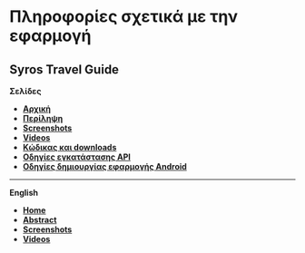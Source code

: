 # Πληροφορίες σχετικά με την εφαρμογή

## Syros Travel Guide

**Σελίδες**

* [**Αρχική**](https://github.com/std130962/travel-guide-info/wiki)
* [**Περίληψη**](https://github.com/std130962/travel-guide-info/wiki/%CE%A0%CE%B5%CF%81%CE%AF%CE%BB%CE%B7%CF%88%CE%B7)
* [**Screenshots**](https://github.com/std130962/travel-guide-info/wiki/Screeshots)
* [**Videos**](https://github.com/std130962/travel-guide-info/wiki/Demos-videos)
* [**Κώδικας και downloads**](https://github.com/std130962/travel-guide-info/wiki/%CE%9A%CF%8E%CE%B4%CE%B9%CE%BA%CE%B1%CF%82-%CE%BA%CE%B1%CE%B9-downloads)
* [**Οδηγίες εγκατάστασης API**](https://github.com/std130962/travel-guide-info/wiki/%CE%9F%CE%B4%CE%B7%CE%B3%CE%AF%CE%B5%CF%82-%CE%B5%CE%B3%CE%BA%CE%B1%CF%84%CE%AC%CF%83%CF%84%CE%B1%CF%83%CE%B7%CF%82-%CF%84%CE%BF%CF%85-API)
* [**Οδηγίες δημιουργίας εφαρμογής Android**](https://github.com/std130962/travel-guide-info/wiki/%CE%9F%CE%B4%CE%B7%CE%B3%CE%AF%CE%B5%CF%82-%CE%B4%CE%B7%CE%BC%CE%B9%CE%BF%CF%85%CF%81%CE%B3%CE%AF%CE%B1%CF%82-%CE%B5%CF%86%CE%B1%CF%81%CE%BC%CE%BF%CE%B3%CE%AE%CF%82-Android)


***


**English**

* [**Home**](https://github.com/std130962/travel-guide-info/wiki/English-Home)
* [**Abstract**](https://github.com/std130962/travel-guide-info/wiki/Abstract)
* [**Screenshots**](https://github.com/std130962/travel-guide-info/wiki/Screeshots)
* [**Videos**](https://github.com/std130962/travel-guide-info/wiki/Demos-videos)
